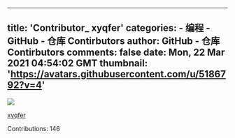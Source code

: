 
---
title: 'Contributor_ xyqfer'
categories: 
    - 编程
    - GitHub - 仓库 Contirbutors
author: GitHub - 仓库 Contirbutors
comments: false
date: Mon, 22 Mar 2021 04:54:02 GMT
thumbnail: 'https://avatars.githubusercontent.com/u/5186792?v=4'
---

<div>   
<img src="https://avatars.githubusercontent.com/u/5186792?v=4" referrerpolicy="no-referrer"><p><a href="https://github.com/xyqfer">xyqfer</a></p><p>Contributions: 146</p>  
</div>
            